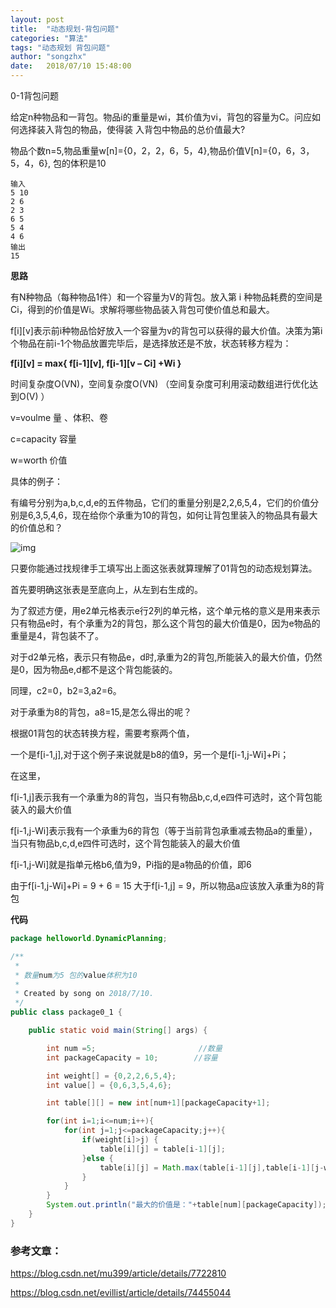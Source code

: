 ```yaml
---
layout: post
title:  "动态规划-背包问题"
categories: "算法"
tags: "动态规划 背包问题"
author: "songzhx"
date:   2018/07/10 15:48:00 
---
```




0-1背包问题

给定n种物品和一背包。物品i的重量是wi，其价值为vi，背包的容量为C。问应如何选择装入背包的物品，使得装
入背包中物品的总价值最大?

物品个数n=5,物品重量w[n]={0，2，2，6，5，4},物品价值V[n]={0，6，3，5，4，6},  包的体积是10

```
输入
5 10
2 6
2 3
6 5
5 4
4 6
输出
15
```

**思路**

有N种物品（每种物品1件）和一个容量为V的背包。放入第 i 种物品耗费的空间是Ci，得到的价值是Wi。求解将哪些物品装入背包可使价值总和最大。

f[i]\[v]表示前i种物品恰好放入一个容量为v的背包可以获得的最大价值。决策为第i个物品在前i-1个物品放置完毕后，是选择放还是不放，状态转移方程为：

**f[i][v] = max{ f[i-1]\[v], f[i-1]\[v – Ci] +Wi }**

时间复杂度O(VN)，空间复杂度O(VN) （空间复杂度可利用滚动数组进行优化达到O(V) ）

v=voulme 量 、体积、卷

c=capacity 容量

w=worth 价值

具体的例子：

有编号分别为a,b,c,d,e的五件物品，它们的重量分别是2,2,6,5,4，它们的价值分别是6,3,5,4,6，现在给你个承重为10的背包，如何让背包里装入的物品具有最大的价值总和？

![img](https://tva1.sinaimg.cn/large/006y8mN6gy1g6fcqkj87dj317q0du406.jpg)

只要你能通过找规律手工填写出上面这张表就算理解了01背包的动态规划算法。

首先要明确这张表是至底向上，从左到右生成的。

为了叙述方便，用e2单元格表示e行2列的单元格，这个单元格的意义是用来表示只有物品e时，有个承重为2的背包，那么这个背包的最大价值是0，因为e物品的重量是4，背包装不了。

对于d2单元格，表示只有物品e，d时,承重为2的背包,所能装入的最大价值，仍然是0，因为物品e,d都不是这个背包能装的。

同理，c2=0，b2=3,a2=6。

对于承重为8的背包，a8=15,是怎么得出的呢？

根据01背包的状态转换方程，需要考察两个值，

一个是f[i-1,j],对于这个例子来说就是b8的值9，另一个是f[i-1,j-Wi]+Pi；

在这里，

 f[i-1,j]表示我有一个承重为8的背包，当只有物品b,c,d,e四件可选时，这个背包能装入的最大价值

f[i-1,j-Wi]表示我有一个承重为6的背包（等于当前背包承重减去物品a的重量），当只有物品b,c,d,e四件可选时，这个背包能装入的最大价值

f[i-1,j-Wi]就是指单元格b6,值为9，Pi指的是a物品的价值，即6

由于f[i-1,j-Wi]+Pi = 9 + 6 = 15 大于f[i-1,j] = 9，所以物品a应该放入承重为8的背包

**代码**

```java
package helloworld.DynamicPlanning;

/**
 *
 * 数量num为5 包的value体积为10
 *
 * Created by song on 2018/7/10.
 */
public class package0_1 {

    public static void main(String[] args) {

        int num =5;                       //数量
        int packageCapacity = 10;        //容量

        int weight[] = {0,2,2,6,5,4};
        int value[] = {0,6,3,5,4,6};

        int table[][] = new int[num+1][packageCapacity+1];

        for(int i=1;i<=num;i++){
            for(int j=1;j<=packageCapacity;j++){
                if(weight[i]>j) {
                    table[i][j] = table[i-1][j];
                }else {
                    table[i][j] = Math.max(table[i-1][j],table[i-1][j-weight[i]]+value[i]);
                }
            }
        }
        System.out.println("最大的价值是："+table[num][packageCapacity]);
    }
}
```

### 参考文章：

https://blog.csdn.net/mu399/article/details/7722810

https://blog.csdn.net/evillist/article/details/74455044